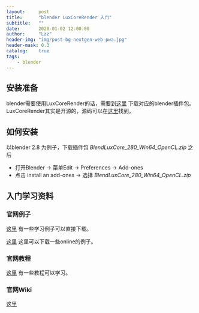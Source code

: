 ```yaml
---
layout:     post
title:      "blender LuxCoreRender 入门"
subtitle:   ""
date:       2020-01-02 12:00:00
author:     "Lzz"
header-img: "img/post-bg-nextgen-web-pwa.jpg"
header-mask: 0.3
catalog:    true
tags:
    - blender
---
```


## 安装准备
blender需要使用LuxCoreRender的话，需要到[这里](https://luxcorerender.org/download/) 下载对应的blender插件包。LuxCoreRender其实是开源的，源码可以在[这里](https://github.com/LuxCoreRender/BlendLuxCore)找到。


## 如何安装
以blender 2.8 为例子，下载插件包 *BlendLuxCore_280_Win64_OpenCL.zip* 之后
- 打开Blender -> 菜单Edit -> Preferences -> Add-ones   
- 点击 install an add-ones -> 选择 *BlendLuxCore_280_Win64_OpenCL.zip*  


## 入门学习资料

### 官网例子
[这里](https://luxcorerender.org/example-scenes/) 有一些学习例子可以直接下载。  

[这里](https://draviastudio.com/) 这里可以下载一些online的例子。

### 官网教程
[这里](https://wiki.luxcorerender.org/LuxCoreRender_Tutorials) 有一些教程可以学习。


### 官网Wiki
[这里](https://wiki.luxcorerender.org/LuxCoreRender_Wiki)
